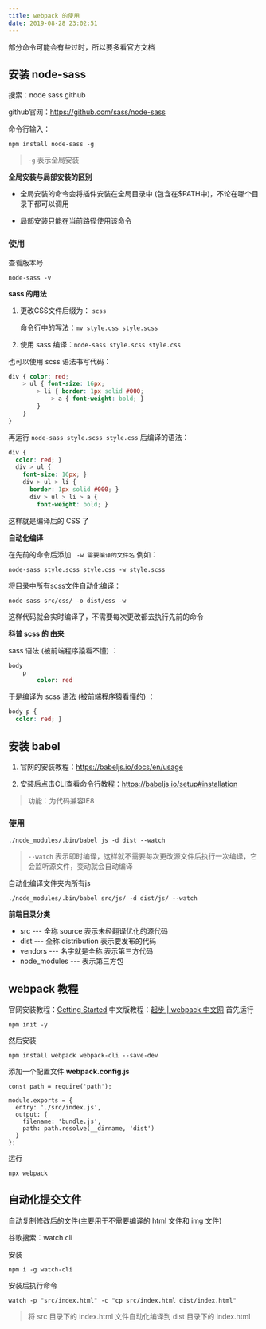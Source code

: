 ```yaml
---
title: webpack 的使用
date: 2019-08-28 23:02:51
---
```


部分命令可能会有些过时，所以要多看官方文档

## 安装 node-sass

搜索：node sass github

github官网：https://github.com/sass/node-sass

命令行输入：

```
npm install node-sass -g
```

> `-g` 表示全局安装

**全局安装与局部安装的区别**

- 全局安装的命令会将插件安装在全局目录中 (包含在$PATH中)，不论在哪个目录下都可以调用

- 局部安装只能在当前路径使用该命令

### 使用

查看版本号

```
node-sass -v
```

**sass 的用法**

1. 更改CSS文件后缀为： `scss` 

   命令行中的写法：`mv style.css style.scss`

2. 使用 sass 编译：`node-sass style.scss style.css`



也可以使用 scss 语法书写代码：

```scss
div { color: red;
    > ul { font-size: 16px;
        > li { border: 1px solid #000;
            > a { font-weight: bold; }
        }
    }
}
```

再运行 `node-sass style.scss style.css` 后编译的语法：

```css
div {
  color: red; }
  div > ul {
    font-size: 16px; }
    div > ul > li {
      border: 1px solid #000; }
      div > ul > li > a {
        font-weight: bold; }
```

这样就是编译后的 CSS 了

**自动化编译**

在先前的命令后添加 ` -w 需要编译的文件名` 例如： 

```
node-sass style.scss style.css -w style.scss
```

将目录中所有scss文件自动化编译：

```
node-sass src/css/ -o dist/css -w
```

这样代码就会实时编译了，不需要每次更改都去执行先前的命令

**科普 scss 的 由来**

sass 语法 (被前端程序猿看不懂) ：

```sass
body
	p
		color: red
```

于是编译为 scss 语法 (被前端程序猿看懂的) ：

```scss
body p {
  color: red; }
```

## 安装 babel

1. 官网的安装教程：https://babeljs.io/docs/en/usage

2. 安装后点击CLI查看命令行教程：https://babeljs.io/setup#installation

> 功能：为代码兼容IE8

### 使用

```
./node_modules/.bin/babel js -d dist --watch
```

> `--watch` 表示即时编译，这样就不需要每次更改源文件后执行一次编译，它会监听源文件，变动就会自动编译

自动化编译文件夹内所有js

```
./node_modules/.bin/babel src/js/ -d dist/js/ --watch
```

**前端目录分类**

- src  ---  全称 source 表示未经翻译优化的源代码
- dist   ---   全称 distribution 表示要发布的代码
- vendors   ---   名字就是全称 表示第三方代码
- node_modules   ---   表示第三方包


## webpack 教程
官网安装教程：[Getting Started](https://webpack.js.org/guides/getting-started/)
中文版教程：[起步 | webpack 中文网](https://www.webpackjs.com/guides/getting-started/)
首先运行

```
npm init -y
```

然后安装

```
npm install webpack webpack-cli --save-dev
```

添加一个配置文件 **webpack.config.js**

```
const path = require('path');

module.exports = {
  entry: './src/index.js',
  output: {
    filename: 'bundle.js',
    path: path.resolve(__dirname, 'dist')
  }
};
```

运行

```
npx webpack
```

## 自动化提交文件

自动复制修改后的文件(主要用于不需要编译的 html 文件和 img 文件)

谷歌搜索：watch cli

安装

```
npm i -g watch-cli
```

安装后执行命令

```
watch -p "src/index.html" -c "cp src/index.html dist/index.html"
```

> 将 src 目录下的 index.html 文件自动化编译到 dist 目录下的 index.html